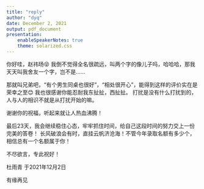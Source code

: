 ```yaml
---
title: "reply"
author: "dyq"
date: December 2, 2021
output: pdf_document
presentation:
    enableSpeakerNotes: true
    theme: solarized.css
---
```


<!-- slide -->

你好哇，赵祎旸😝
我倒不觉得全名很疏远，叫两个字的像儿子吗，哈哈哈，那我天天叫我舍友一个字，岂不是……

那就叫兄弟吧，“有个男生同桌也很好”，“相处很开心”，能得到这样的评价实在是荣幸之至😊
我也很感谢你能忍耐我东扯扯，西扯扯。
打扰是没有什么打扰到的，人与人的相识不就是从打扰开始的嘛。

<!-- slide -->

谢谢你的祝福，听起来就让人热血沸腾！

最后23天，我会继续稳住心态，牢牢抓住时间，给自己这段时间的努力交上一份完美的答卷！
长风破浪会有时，直挂云帆济沧海！不管今年录取名额有多少个，相信总有一个名额属于你！

不尽欲言，专此祝好！

杜雨青 于2021年12月2日

<!-- slide -->

有缘再见
